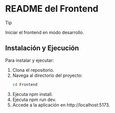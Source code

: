 # README del Frontend
> [!TIP]
> Iniciar el frontend en modo desarrollo.

## Instalación y Ejecución

Para instalar y ejecutar:

1. Clona el repositorio.
2. Navega al directorio del proyecto:
   ```bash
   cd Frontend
   ```
3. Ejecuta npm install.
4. Ejecuta npm run dev.
5. Accede a la aplicación en http://localhost:5173.

